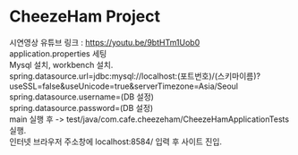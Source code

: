 # CheezeHam Project <br>
시연영상 유튜브 링크 : https://youtu.be/9btHTm1Uob0 <br>
application.properties 세팅 <br>
Mysql 설치, workbench 설치. <br>
spring.datasource.url=jdbc:mysql://localhost:(포트번호)/(스키마이름)?useSSL=false&useUnicode=true&serverTimezone=Asia/Seoul <br>
spring.datasource.username=(DB 설정) <br> 
spring.datasource.password=(DB 설정) <br>
main 실행 후 -> test/java/com.cafe.cheezeham/CheezeHamApplicationTests 실행. <br>
인터넷 브라우저 주소창에 localhost:8584/ 입력 후 사이트 진입.
